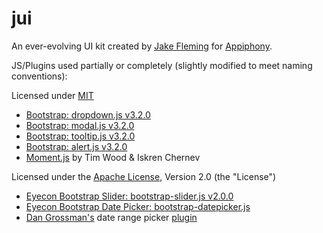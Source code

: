 jui
===

An ever-evolving UI kit created by [Jake Fleming](http://jakefleming.net) for [Appiphony](http://appiphony.com).

JS/Plugins used partially or completely (slightly modified to meet naming conventions):


Licensed under [MIT](https://github.com/twbs/bootstrap/blob/master/LICENSE)

-   [Bootstrap: dropdown.js v3.2.0](http://getbootstrap.com)
-   [Bootstrap: modal.js v3.2.0](http://getbootstrap.com)
-   [Bootstrap: tooltip.js v3.2.0](http://getbootstrap.com)
-   [Bootstrap: alert.js v3.2.0](http://getbootstrap.com)
-   [Moment.js](http://momentjs.com) by Tim Wood & Iskren Chernev


Licensed under the [Apache License](http://www.apache.org/licenses/LICENSE-2.0), Version 2.0 (the "License")

-   [Eyecon Bootstrap Slider: bootstrap-slider.js v2.0.0](http://www.eyecon.ro/bootstrap-slider)
-   [Eyecon Bootstrap Date Picker: bootstrap-datepicker.js](http://www.eyecon.ro/bootstrap-datepicker)
-   [Dan Grossman's](http://www.dangrossman.info/) date range picker [plugin](https://github.com/dangrossman/bootstrap-daterangepicker)


